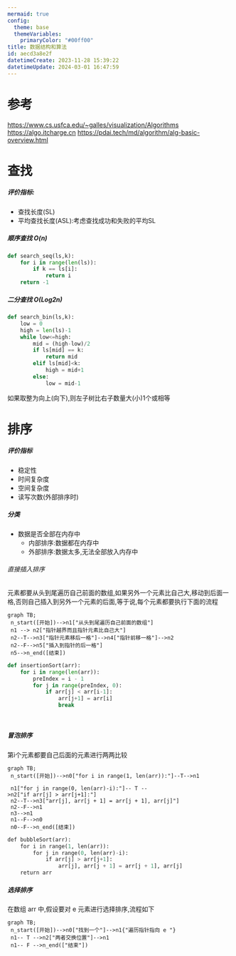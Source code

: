 ```yaml
---
mermaid: true
config:
  theme: base
  themeVariables:
    primaryColor: "#00ff00"
title: 数据结构和算法
id: aecd3a8e2f
datetimeCreate: 2023-11-28 15:39:22
datetimeUpdate: 2024-03-01 16:47:59
---
```

# 参考
https://www.cs.usfca.edu/~galles/visualization/Algorithms
https://algo.itcharge.cn
https://pdai.tech/md/algorithm/alg-basic-overview.html
# 查找 
##### 评价指标:
- 查找长度(SL)
- 平均查找长度(ASL):考虑查找成功和失败的平均SL

##### 顺序查找 O(n)
```python
def search_seq(ls,k):
	for i in range(len(ls)):
		if k == ls[i]:
			return i
	return -1
```

##### 二分查找 O(Log2n)
```python
def search_bin(ls,k):
	low = 0
	high = len(ls)-1
	while low<=high:
		mid = (high-low)/2
		if ls[mid] == k:
			return mid
		elif ls[mid]<k:
			high = mid+1
		else:
			low = mid-1
```
如果取整为向上(向下),则左子树比右子数量大(小)1个或相等
# 排序
##### 评价指标
- 稳定性
- 时间复杂度
- 空间复杂度
- 读写次数(外部排序时)
##### 分类
- 数据是否全部在内存中
	- 内部排序:数据都在内存中
	- 外部排序:数据太多,无法全部放入内存中

###### 直接插入排序
元素都要从头到尾遍历自己前面的数组,如果另外一个元素比自己大,移动到后面一格,否则自己插入到另外一个元素的后面,等于说,每个元素都要执行下面的流程
```mermaid 
graph TB;
 n_start([开始])-->n1["从头到尾遍历自己前面的数组"]
 n1 --> n2["指针越界而且指针元素比自己大"]
 n2--T-->n3["指针元素移后一格"]-->n4["指针前移一格"]-->n2
 n2--F-->n5["插入到指针的后一格"]
 n5-->n_end([结束])
```

```python
def insertionSort(arr):
	for i in range(len(arr)):
		preIndex = i - 1
		for j in range(preIndex, 0):
			if arr[j] < arr[i-1]:
				arr[j+1] = arr[i]
				break
				
	
```

##### 冒泡排序
第i个元素都要自己后面的元素进行两两比较
```mermaid 
graph TB;
 n_start([开始])-->n0["for i in range(1, len(arr)):"]--T-->n1
 
 n1["for j in range(0, len(arr)-i):"]-- T -->n2["if arr[j] > arr[j+1]:"]
 n2--T-->n3["arr[j], arr[j + 1] = arr[j + 1], arr[j]"]
 n2--F-->n1
 n3-->n1
 n1--F-->n0
 n0--F-->n_end([结束])
```
```python
def bubbleSort(arr):  
    for i in range(1, len(arr)):  
        for j in range(0, len(arr)-i):  
            if arr[j] > arr[j+1]:  
                arr[j], arr[j + 1] = arr[j + 1], arr[j]  
    return arr
```

##### 选择排序
在数组 arr 中,假设要对 e 元素进行选择排序,流程如下
```mermaid 
graph TB;
 n_start([开始])-->n0["找到一个"]-->n1{"遍历指针指向 e "}
 n1-- T -->n2["两者交换位置"]-->n1
 n1-- F -->n_end(["结束"])
```